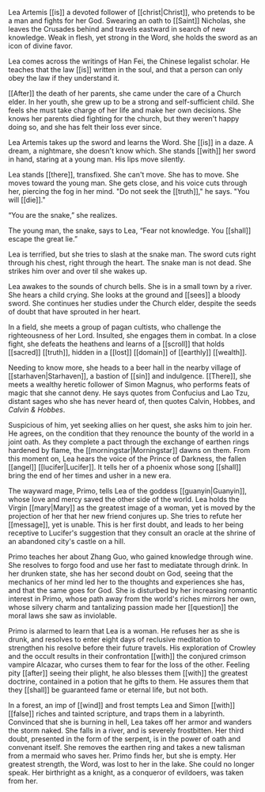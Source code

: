 Lea Artemis [[is]] a devoted follower of [[christ|Christ]], who pretends to be a man and fights for her God. Swearing an oath to [[Saint]] Nicholas, she leaves the Crusades behind and travels eastward in search of new knowledge. Weak in flesh, yet strong in the Word, she holds the sword as an icon of divine favor.

Lea comes across the writings of Han Fei, the Chinese legalist scholar. He teaches that the law [[is]] written in the soul, and that a person can only obey the law if they understand it. 

[[After]] the death of her parents, she came under the care of a Church elder. In her youth, she grew up to be a strong and self-sufficient child. She feels she must take charge of her life and make her own decisions. She knows her parents died fighting for the church, but they weren't happy doing so, and she has felt their loss ever since.

Lea Artemis takes up the sword and learns the Word. She [[is]] in a daze. A dream, a nightmare, she doesn't know which. She stands [[with]] her sword in hand, staring at a young man. His lips move silently.

Lea stands [[there]], transfixed. She can't move. She has to move. She moves toward the young man. She gets close, and his voice cuts through her, piercing the fog in her mind. "Do not seek the [[truth]]," he says. "You will [[die]]."

“You are the snake,” she realizes.

The young man, the snake, says to Lea, “Fear not knowledge. You [[shall]] escape the great lie.”

Lea is terrified, but she tries to slash at the snake man. The sword cuts right through his chest, right through the heart. The snake man is not dead. She strikes him over and over til she wakes up.

Lea awakes to the sounds of church bells. She is in a small town by a river. She hears a child crying. She looks at the ground and [[sees]] a bloody sword. She continues her studies under the Church elder, despite the seeds of doubt that have sprouted in her heart.

In a field, she meets a group of pagan cultists, who challenge the righteousness of her Lord. Insulted, she engages them in combat. In a close fight, she defeats the heathens and learns of a [[scroll]] that holds [[sacred]] [[truth]], hidden in a [[lost]] [[domain]] of [[earthly]] [[wealth]]. 

Needing to know more, she heads to a beer hall in the nearby village of [[starhaven|Starhaven]], a bastion of [[sin]] and indulgence. [[There]], she meets a wealthy heretic follower of Simon Magnus, who performs feats of magic that she cannot deny. He says quotes from Confucius and Lao Tzu, distant sages who she has never heard of, then quotes Calvin, Hobbes, and *Calvin & Hobbes*. 

Suspicious of him, yet seeking allies on her quest, she asks him to join her. He agrees, on the condition that they renounce the bounty of the world in a joint oath. As they complete a pact through the exchange of earthen rings hardened by flame, the [[morningstar|Morningstar]] dawns on them. From this moment on, Lea hears the voice of the Prince of Darkness, the fallen [[angel]] [[lucifer|Lucifer]]. It tells her of a phoenix whose song [[shall]] bring the end of her times and usher in a new era.

The wayward mage, Primo, tells Lea of the goddess [[guanyin|Guanyin]], whose love and mercy saved the other side of the world. Lea holds the Virgin [[mary|Mary]] as the greatest image of a woman, yet is moved by the projection of her that her new friend conjures up. She tries to refute her [[message]], yet is unable. This is her first doubt, and leads to her being receptive to Lucifer's suggestion that they consult an oracle at the shrine of an abandoned city's castle on a hill. 

Primo teaches her about Zhang Guo, who gained knowledge through wine. She resolves to forgo food and use her fast to mediatate through drink. In her drunken state, she has her second doubt on God, seeing that the mechanics of her mind led her to the thoughts and experiences she has, and that the same goes for God. She is disturbed by her increasing romantic interest in Primo, whose path away from the world's riches mirrors her own, whose silvery charm and tantalizing passion made her [[question]] the moral laws she saw as inviolable. 

Primo is alarmed to learn that Lea is a woman. He refuses her as she is drunk, and resolves to enter eight days of reclusive meditation to strengthen his resolve before their future travels. His exploration of Crowley and the occult results in their confrontation [[with]] the conjured crimson vampire Alcazar, who curses them to fear for the loss of the other. Feeling pity [[after]] seeing their plight, he also blesses them [[with]] the greatest doctrine, contained in a potion that he gifts to them. He assures them that they [[shall]] be guaranteed fame or eternal life, but not both.

In a forest, an imp of [[wind]] and frost tempts Lea and Simon [[with]] [[false]] riches and tainted scripture, and traps them in a labyrinth. Convinced that she is burning in hell, Lea takes off her armor and wanders the storm naked. She falls in a river, and is severely frostbitten. Her third doubt, presented in the form of the serpent, is in the power of oath and convenant itself. She removes the earthen ring and takes a new talisman from a mermaid who saves her. Primo finds her, but she is empty. Her greatest strength, the Word, was lost to her in the lake. She could no longer speak. Her birthright as a knight, as a conqueror of evildoers, was taken from her.